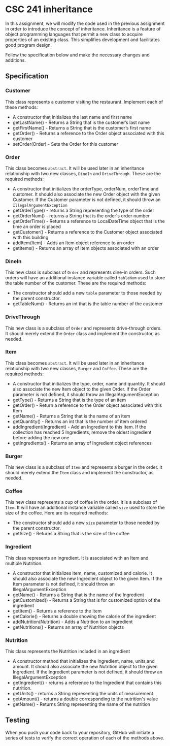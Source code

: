 # CSC 241 inheritance

In this assignment, we will modify the code used in the previous assignment in
order to introduce the concept of inheritance. Inheritance is a feature of object
programming languages that permit a new class to acquire properties of an
existing class. This simplifies development and facilitates good program design.

Follow the specification below and make the necessary changes and additions.

## Specification

### Customer
This class represents a customer visiting the restaurant. Implement each of these methods:

- A constructor that initializes the last name and first name
- getLastName() - Returns a String that is the customer’s last name
- getFirstName() - Returns a String that is the customer’s first name
- getOrder() - Returns a reference to the Order object associated with this customer
- setOrder(Order) - Sets the Order for this customer

### Order
This class becomes `abstract`. It will be used later in an inheritance relationship
with two new classes, `DineIn` and `DriveThrough`. These are the required
methods:
- A constructor that initializes the orderType, orderNum, orderTime and customer. It
  should also associate the new Order object with the given Customer. If the Customer
  parameter is not defined, it should throw an `IllegalArgumentException`
- getOrderType() - returns a String representing the type of the order
- getOrderNum() - returns a String that is the order's order number
- getOrderTime() - Returns a reference to LocalDateTime object that is the time an order is placed
- getCustomer() - Returns a reference to the Customer object associated with this building
- addItem(Item) - Adds an Item object reference to an order
- getItems() - Returns an array of Item objects associated with an order

### DineIn
This new class is subclass of `Order` and represents dine-in orders. Such orders will have an additional instance variable
called `tableNum` used to store the table number of the customer.
These are the required methods:
- The constructor should add a new `table` parameter to those needed by the
  parent constructor.
- getTableNum() - Returns an int that is the table number of the customer

### DriveThrough
This new class is a subclass of `Order` and represents drive-through orders. It
should merely extend the `Order` class and implement the constructor, as needed.


### Item
This class becomes `abstract`. It will be used later in an inheritance relationship
with two new classes, `Burger` and `Coffee`. These are the required
methods:
- A constructor that initializes the type, order, name and quantity. It
  should also associate the new Item object to the given Order. If the
  Order parameter is not defined, it should throw an IllegalArgumentException
- getType() - Returns a String that is the type of an item
- getOrder() - Return a reference to the Order object associated with this Item
- getName() - Returns a String that is the name of an item
- getQuantity() - Returns an int that is the number of item ordered
- addIngredient(Ingredient) - Add an Ingredient to this Item. If the
  collection has reached 5 Ingredients, remove the oldest ingredient before adding the new one
- getIngredients() - Returns an array of Ingredient object references

### Burger
This new class is a subclass of `Item` and represents a burger in the order. It
should merely extend the `Item` class and implement the constructor, as needed.

### Coffee
This new class represents a cup of coffee in the order. It is a subclass
of `Item`. It will have an additional instance variable called `size` used to store the size of the coffee.
Here are its required methods:
- The constructor should add a new `size` parameter to those needed by the
  parent constructor.
- getSize() - Returns a String that is the size of the coffee


### Ingredient
This class represents an Ingredient. It is asscoiated with an Item and multiple Nutrition.
- A constructor that initializes item, name, customized and calorie. It
  should also associate the new Ingredient object to the given Item. If the
  Item parameter is not defined, it should throw an IllegalArgumentException
- getName() - Returns a String that is the name of the Ingredient
- getCustomized() - Returns a String that is for customized option of the ingredient
- getItem() - Returns a reference to the Item
- getCalorie() - Returns a double showing the calorie of the ingredient
- addNutrition(Nutrition) - Adds a Nutrition to an Ingredient
- getNutritions() - Returns an array of Nutrition objects


### Nutrition
This class represents the Nutrition included in an ingredient
- A constructor method that initializes the Ingredient, name, units,and amount. It
  should also associate the new Nutrition object to the given Ingredient. If the
  Ingredient parameter is not defined, it should throw an IllegalArgumentException
- getIngredient() - returns a reference to the Ingredient that contains this nutrition.
- getUnits() - returns a String representing the units of measurement
- getAmount() - returns a double corresponding to the nutrition's value
- getName() - Returns String representing the name of the nutrition

## Testing
When you push your code back to your repository, GitHub will initiate a series of tests to verify the correct operation of each of the methods above.

